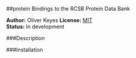 ##protein
Bindings to the RCSB Protein Data Bank

__Author:__ Oliver Keyes
__License:__ [MIT](http://opensource.org/licenses/MIT)<br/>
__Status:__ In development


###Description

###Installation
